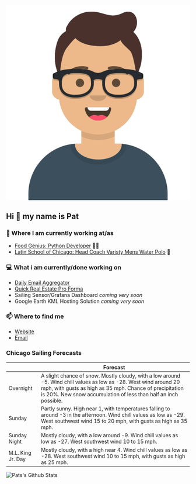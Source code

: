 [![Social banner for p-j-falconer](https://raw.githubusercontent.com/P-J-FALCONER/P-J-FALCONER/master/assets/avataaars.svg)](https://patfalconer.com/)
## Hi :wave: my name is Pat

### 💼 Where I am currently working at/as
- [Food Genius: Python Developer](https://getfoodgenius.com/) 🍔🐍
- [Latin School of Chicago: Head Coach Varisty Mens Water Polo](https://www.latinschool.org/) 🤽


### 💻 What i am currently/done working on
 - [Daily Email Aggregator](https://github.com/P-J-FALCONER/dott_daily_mail)
 - [Quick Real Estate Pro Forma](https://github.com/P-J-FALCONER/henry)
 - Sailing Sensor/Grafana Dashboard *coming very soon*
 - Google Earth KML Hosting Solution *coming very soon*

### 📫 Where to find me
 - [Website](https://patfalconer.com/)
 - [Email](mailto:patrick.j.falconer@gmail.com)


### Chicago Sailing Forecasts
|   | Forecast  |
|---|---|
| Overnight | A slight chance of snow. Mostly cloudy, with a low around -5. Wind chill values as low as -28. West wind around 20 mph, with gusts as high as 35 mph. Chance of precipitation is 20%. New snow accumulation of less than half an inch possible. |
| Sunday | Partly sunny. High near 1, with temperatures falling to around -3 in the afternoon. Wind chill values as low as -29. West southwest wind 15 to 20 mph, with gusts as high as 35 mph. |
| Sunday Night | Mostly cloudy, with a low around -9. Wind chill values as low as -27. West southwest wind 10 to 15 mph. |
| M.L. King Jr. Day | Mostly cloudy, with a high near 4. Wind chill values as low as -28. West southwest wind 10 to 15 mph, with gusts as high as 25 mph. |

![Pats's Github Stats](https://github-readme-stats.vercel.app/api?username=p-j-falconer&show_icons=true&theme=radical)
